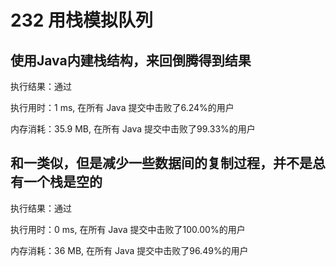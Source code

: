 # 232 用栈模拟队列

## 使用Java内建栈结构，来回倒腾得到结果

执行结果：通过

执行用时：1 ms, 在所有 Java 提交中击败了6.24%的用户

内存消耗：35.9 MB, 在所有 Java 提交中击败了99.33%的用户

## 和一类似，但是减少一些数据间的复制过程，并不是总有一个栈是空的

执行结果：通过

执行用时：0 ms, 在所有 Java 提交中击败了100.00%的用户

内存消耗：36 MB, 在所有 Java 提交中击败了96.49%的用户
